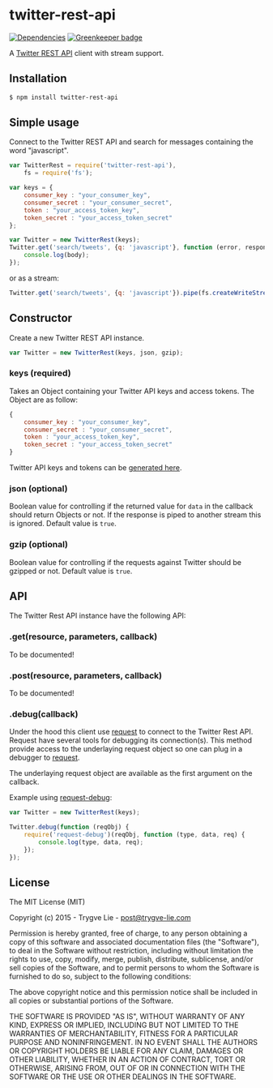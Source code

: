 # twitter-rest-api

[![Dependencies](https://img.shields.io/david/trygve-lie/twitter-rest-api.svg?style=flat-square)](https://david-dm.org/trygve-lie/twitter-rest-api) [![Greenkeeper badge](https://badges.greenkeeper.io/trygve-lie/twitter-rest-api.svg)](https://greenkeeper.io/)


A [Twitter REST API](https://dev.twitter.com/rest/public) client with stream 
support.



## Installation

```bash
$ npm install twitter-rest-api
```


## Simple usage

Connect to the Twitter REST API and search for messages containing the word 
"javascript".

```js
var TwitterRest = require('twitter-rest-api'),
    fs = require('fs');

var keys = {
    consumer_key : "your_consumer_key",
    consumer_secret : "your_consumer_secret",
    token : "your_access_token_key",
    token_secret : "your_access_token_secret"
};

var Twitter = new TwitterRest(keys);
Twitter.get('search/tweets', {q: 'javascript'}, function (error, response, body) {
	console.log(body);
});
```

or as a stream:

```js
Twitter.get('search/tweets', {q: 'javascript'}).pipe(fs.createWriteStream('tweets.txt'));
```



## Constructor

Create a new Twitter REST API instance.

```js
var Twitter = new TwitterRest(keys, json, gzip);
```


### keys (required)

Takes an Object containing your Twitter API keys and access tokens. The Object 
are as follow:

```js
{
    consumer_key : "your_consumer_key",
    consumer_secret : "your_consumer_secret",
    token : "your_access_token_key",
    token_secret : "your_access_token_secret"
}
```

Twitter API keys and tokens can be [generated here](https://apps.twitter.com/).


### json (optional)

Boolean value for controlling if the returned value for `data` in the callback
should return Objects or not. If the response is piped to another stream this
is ignored. Default value is `true`.


### gzip (optional)

Boolean value for controlling if the requests against Twitter should be gzipped
or not. Default value is `true`.



## API

The Twitter Rest API instance have the following API:

### .get(resource, parameters, callback)

To be documented!


### .post(resource, parameters, callback)

To be documented!


### .debug(callback)

Under the hood this client use [request](https://github.com/request/request) to
connect to the Twitter Rest API. Request have several tools for debugging its
connection(s). This method provide access to the underlaying request object so
one can plug in a debugger to [request](https://github.com/request/request).

The underlaying request object are available as the first argument on the 
callback.

Example using [request-debug](https://github.com/request/request-debug):

```js
var Twitter = new TwitterRest(keys);

Twitter.debug(function (reqObj) {
    require('request-debug')(reqObj, function (type, data, req) {
        console.log(type, data, req);
    });
});
```



## License 

The MIT License (MIT)

Copyright (c) 2015 - Trygve Lie - post@trygve-lie.com

Permission is hereby granted, free of charge, to any person obtaining a copy
of this software and associated documentation files (the "Software"), to deal
in the Software without restriction, including without limitation the rights
to use, copy, modify, merge, publish, distribute, sublicense, and/or sell
copies of the Software, and to permit persons to whom the Software is
furnished to do so, subject to the following conditions:

The above copyright notice and this permission notice shall be included in
all copies or substantial portions of the Software.

THE SOFTWARE IS PROVIDED "AS IS", WITHOUT WARRANTY OF ANY KIND, EXPRESS OR
IMPLIED, INCLUDING BUT NOT LIMITED TO THE WARRANTIES OF MERCHANTABILITY,
FITNESS FOR A PARTICULAR PURPOSE AND NONINFRINGEMENT. IN NO EVENT SHALL THE
AUTHORS OR COPYRIGHT HOLDERS BE LIABLE FOR ANY CLAIM, DAMAGES OR OTHER
LIABILITY, WHETHER IN AN ACTION OF CONTRACT, TORT OR OTHERWISE, ARISING FROM,
OUT OF OR IN CONNECTION WITH THE SOFTWARE OR THE USE OR OTHER DEALINGS IN
THE SOFTWARE.
